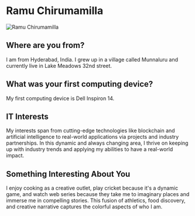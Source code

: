 # Ramu Chirumamilla

![Ramu Chirumamilla](your_picture_url)

## Where are you from?

I am from Hyderabad, India. I grew up in a village called Munnaluru and currently live in Lake Meadows 32nd street.

## What was your first computing device?

My first computing device is Dell Inspiron 14.

## IT Interests

My interests span from cutting-edge technologies like blockchain and artificial intelligence to real-world applications via projects and industry partnerships. In this dynamic and always changing area, I thrive on keeping up with industry trends and applying my abilities to have a real-world impact.

## Something Interesting About You

I enjoy cooking as a creative outlet, play cricket because it's a dynamic game, and watch web series because they take me to imaginary places and immerse me in compelling stories. This fusion of athletics, food discovery, and creative narrative captures the colorful aspects of who I am.
